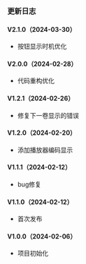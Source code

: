 ### 更新日志

#### V2.1.0（2024-03-30）
- 按钮显示时机优化

#### V2.0.0（2024-02-28）
- 代码重构优化

#### V1.2.1（2024-02-26）
- 修复下一卷显示的错误

#### V1.2.0（2024-02-20）
- 添加播放器编码显示

#### V1.1.1（2024-02-12）
- bug修复

#### V1.1.0（2024-02-12）
- 首次发布

#### V1.0.0（2024-02-06）
- 项目初始化
